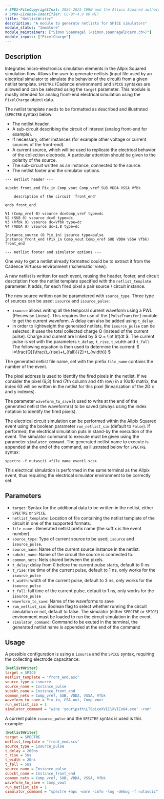 ```yaml
---
# SPDX-FileCopyrightText: 2024-2025 CERN and the Allpix Squared authors
# SPDX-License-Identifier: CC-BY-4.0 OR MIT
title: "NetlistWriter"
description: "A module to generate netlists for SPICE simulators"
module_status: "Immature"
module_maintainers: ["Simon Spannagel (<simon.spannagel@cern.ch>)"]
module_inputs: ["PixelCharge"]
---
```


## Description

Integrates micro-electronics simulation elements in the Allpix Squared simulation flow. Allows the user to generate netlists (input file used by an electrical simulator to simulate the behavior of the circuit) from a given netlist template. `SPECTRE` (Cadence environment) and `SPICE` syntaxes are allowed and can be selected using the `target` parameter. This module is mostly intended for analog front-end electrical simulation using the `PixelCharge` object data.

The netlist template needs to be formatted as described and illustrated (`SPECTRE` syntax) below:

* The netlist header.
* A sub-circuit describing the circuit of interest (analog front-end for example).
* If necessary, other instances (for example other voltage or current sources of the front-end).
* A current source, which will be used to replicate the electrical behavior of the collection electrode. A particular attention should be given to the polarity of the source.
* The sub-circuit written as an instance, connected to the source.
* The netlist footer and the simulator options.

```shell
--- netlist header ---

subckt front_end Pix_in Comp_vout Comp_vref SUB VDDA VSSA Vfbk

    description of the circuit 'front_end'

ends front_end

V1 (Comp_vref 0) vsource dc=Comp_vref type=dc
V2 (SUB 0) vsource dc=0 type=dc
V3 (Vfbk 0) vsource dc=Vfbk type=dc
V4 (VDDA 0) vsource dc=1.8 type=dc

Instance_source (0 Pix_in) isource type=pulse
Instance_front_end (Pix_in Comp_vout Comp_vref SUB VDDA VSSA Vfbk) front_end

--- netlist footer and simulator options ---
```

One way to get a netlist already formatted could be to extract it from the Cadence Virtuoso environment ('schematic' view).

A new netlist is written for each event, reusing the header, footer, and circuit description from the netlist template specified with the `netlist_template` parameter. It adds, for each fired pixel a pair source / circuit instance.

The new source written can be parametered with `source_type`. Three type of sources can be used: `isource` and `isource_pulse`:

* `isource` allows writing all the temporal current waveform using a PWL (Piecewise Linear). This requires the use of the `[PulseTransfer]` module to get the current waveform. A delay can also be added using `t_delay`
* In order to lightweight the generated netlists, the `isource_pulse` can be selected: it uses the total collected charge Q (instead of the current pulse). Charge and current are linked by $ Q = \int I(t)dt $. The current pulse is set with the parameters `t_delay`, `t_rise`, `t_width` and `t_fall`. The following equation is then used to determine the current: $ I=\frac{Q}{\frac{t_{rise}+t_{fall}}{2}+t_{width}} $

<!--
The other possible source type is the `vsource_pulse`: using the total collected charge Q and the collecting electrode capacitance C, the voltage $U={Q}/{C}$ is written in the netlist.
-->

The generated netlist file name, set with the prefix `file_name` contains the number of the event.

The pixel address is used to identify the fired pixels in the netlist. If we consider the pixel (6,3) fired (7th column and 4th row) in a 10x10 matrix, the index 63 will be written in the netlist for this pixel (linearization of the 2D x and y indexes).

The parameter `waveform_to_save` is used to write at the end of the generated netlist the waveform(s) to be saved (always using the index notation to identify the fired pixels).

The electrical circuit simulation can be performed within the Allpix Squared event using the boolean parameter `run_netlist_sim` (default to `False`). If performed, the electrical simulation puts in stand-by the execution of the event.
The simulator command to execute must be given using the parameter `simulator_command`. The generated netlist name to execute is appended at the end of the command, as illustrated below for `SPECTRE` syntax:

```shell
spectre -f nutascii <file_name_event1.scs>
```

This electrical simulation is performed in the same terminal as the Allpix event, thus requiring the electrical simulator environment to be correctly set.


## Parameters

* `target`: Syntax for the additional data to be written in the netlist, either `SPECTRE` or `SPICE`.
* `netlist_template`: Location of file containing the netlist template of the circuit in one of the supported formats.
* `file_name` : Generated netlist prefix name (the suffix is the event number).
* `source_type`: Type of current source to be used, `isource` and `isource_pulse`.
* `source_name`: Name of the current source instance in the netlist.
* `subckt_name`: Name of the circuit the source is connected to.
* `common_nets`: Nets shared between the pixels.
* `t_delay`: delay from 0 before the current pulse starts, default to 0 ns
* `t_rise`: rise time of the current pulse, default to 1 ns, only works for the `isource_pulse`
* `t_width`: width of the current pulse, default to 3 ns, only works for the `isource_pulse`
* `t_fall`: fall time of the current pulse, default to 1 ns, only works for the `isource_pulse`
* `waveform_to_save`: Name of the waveforms to save
* `run_netlist_sim`: Boolean flag to select whether running the circuit simulation or not, default to false. The simulator (either `SPECTRE` or `SPICE`) environment must be loaded to run the circuit simulation in the event.
* `simulator_command`: Command to be exuted in the terminal, the generated netlist name is appended at the end of the command


## Usage

A possible configuration is using a `isource` and the `SPICE` syntax, requiring the collecting electrode capacitance:

```ini
[NetlistWriter]
target = SPICE
netlist_template = "front_end.asc"
source_type = isource
source_name = Instance_pulse
subckt_name = Instance_front_end
common_nets = Comp_vref, SUB, VDDA, VSSA, Vfbk
waveform_to_save = Pix_in, CSA_out, Comp_vout
run_netlist_sim = 1
simulator_command = "wine 'your\path\LTSpiceXVII\XVIIx64.exe' -run"
```

A current pulse `isource_pulse` and the `SPECTRE` syntax is used is this example:

```ini
[NetlistWriter]
target = SPECTRE
netlist_template = "front_end.scs"
source_type = isource_pulse
t_delay = 200ns
t_rise = 5ns
t_width = 20ns
t_fall = 5ns
source_name = Instance_pulse
subckt_name = Instance_front_end
common_nets = Comp_vref, SUB, VDDA, VSSA, Vfbk
waveform_to_save = Comp_vout
run_netlist_sim = 1
simulator_command = "spectre +aps -warn -info -log -debug -f nutascii"
```
